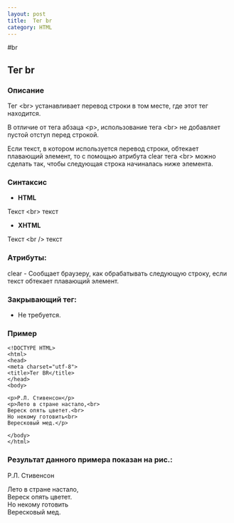 ```yaml
---
layout: post
title:  Тег br
category: HTML
---
```


#br

## Тег br

### Описание

Тег \<br> устанавливает перевод строки в том месте, где этот тег находится. 

В отличие от тега абзаца \<p>, использование тега \<br> не добавляет пустой отступ перед строкой. 

Если текст, в котором используется перевод строки, обтекает плавающий элемент, то с помощью атрибута clear тега \<br> можно сделать так, чтобы следующая строка начиналась ниже элемента.

### Синтаксис

- **HTML**	

Текст \<br> текст

- **XHTML**

Текст \<br /> текст

### Атрибуты:

clear  -  Сообщает браузеру, как обрабатывать следующую строку, если текст обтекает плавающий элемент.


### Закрывающий тег:

- Не требуется.

### Пример

    <!DOCTYPE HTML>
    <html>
    <head>
    <meta charset="utf-8">
    <title>Тег BR</title>
    </head>
    <body>

    <p>Р.Л. Стивенсон</p>
    <p>Лето в стране настало,<br>
    Вереск опять цветет.<br>
    Но некому готовить<br>
    Вересковый мед.</p>

    </body>
    </html>

### Результат данного примера показан на рис.:

<!DOCTYPE HTML>
<html>
 <head>
  <meta charset="utf-8">
  <title>Тег BR</title>
 </head>
 <body>

  <p>Р.Л. Стивенсон</p>
  <p>Лето в стране настало,<br>
   Вереск опять цветет.<br>
   Но некому готовить<br>
   Вересковый мед.</p>

 </body>
</html>


